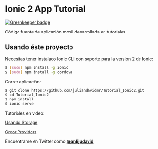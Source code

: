 Ionic 2 App Tutorial
=====================

[![Greenkeeper badge](https://badges.greenkeeper.io/juliandavidmr/Tutorial_Ionic2.svg)](https://greenkeeper.io/)

Código fuente de aplicación movil desarrollada en tutoriales.

## Usando éste proyecto

Necesitas tener instalado Ionic CLI con soporte para la version 2 de Ionic:

```bash
$ [sudo] npm install -g ionic
$ [sudo] npm install -g cordova
```

Correr aplicación:

```bash
$ git clone https://github.com/juliandavidmr/Tutorial_Ionic2.git
$ cd Tutorial_Ionic2
$ npm install
$ ionic serve
```

Tutoriales en video:

[Usando Storage](https://youtu.be/i04nKZVFrIs)

[Crear Providers](https://www.youtube.com/watch?v=81W6skur7ck)

Encuentrame en Twitter como [__@anlijudavid__](https://twitter.com/anlijudavid)
